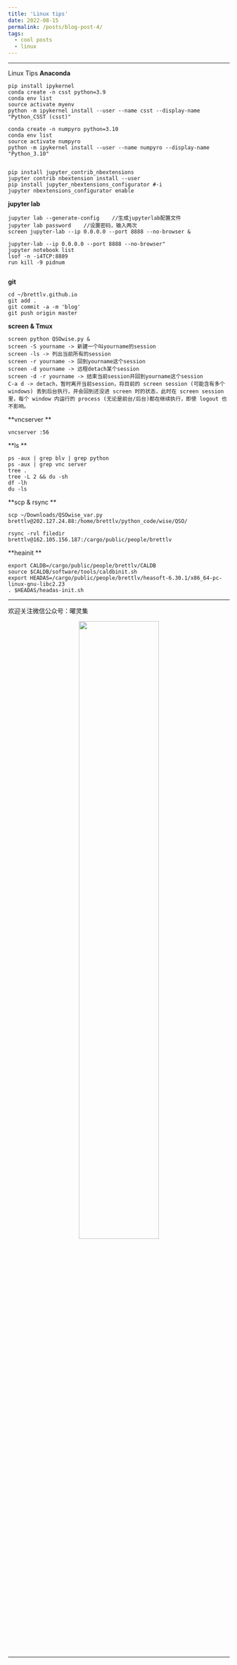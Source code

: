 ```yaml
---
title: 'Linux tips'
date: 2022-08-15
permalink: /posts/blog-post-4/
tags:
  - cool posts
  - linux
---
```



-----
Linux Tips
**Anaconda**
```
pip install ipykernel
conda create -n csst python=3.9
conda env list
source activate myenv
python -m ipykernel install --user --name csst --display-name "Python_CSST (csst)"

conda create -n numpyro python=3.10
conda env list
source activate numpyro
python -m ipykernel install --user --name numpyro --display-name "Python_3.10"


pip install jupyter_contrib_nbextensions
jupyter contrib nbextension install --user
pip install jupyter_nbextensions_configurator #-i
jupyter nbextensions_configurator enable

```

**jupyter lab**
```
jupyter lab --generate-config    //生成jupyterlab配置文件
jupyter lab password    //设置密码，输入两次
screen jupyter-lab --ip 0.0.0.0 --port 8888 --no-browser &

jupyter-lab --ip 0.0.0.0 --port 8888 --no-browser"
jupyter notebook list
lsof -n -i4TCP:8889
run kill -9 pidnum


```

**git**
```
cd ~/brettlv.github.io
git add .
git commit -a -m 'blog'
git push origin master
```


**screen & Tmux**
```
screen python QSOwise.py &
screen -S yourname -> 新建一个叫yourname的session
screen -ls -> 列出当前所有的session
screen -r yourname -> 回到yourname这个session
screen -d yourname -> 远程detach某个session
screen -d -r yourname -> 结束当前session并回到yourname这个session
C-a d -> detach，暂时离开当前session，将目前的 screen session (可能含有多个 windows) 丢到后台执行，并会回到还没进 screen 时的状态，此时在 screen session 里，每个 window 内运行的 process (无论是前台/后台)都在继续执行，即使 logout 也不影响。
```

**vncserver **
```
vncserver :56
```

**ls **
```
ps -aux | grep blv | grep python
ps -aux | grep vnc server
tree .
tree -L 2 && du -sh
df -lh
du -ls
```


**scp & rsync **
```
scp ~/Downloads/QSOwise_var.py brettlv@202.127.24.88:/home/brettlv/python_code/wise/QSO/

rsync -rvl filedir brettlv@162.105.156.187:/cargo/public/people/brettlv
```

**heainit **
```
export CALDB=/cargo/public/people/brettlv/CALDB
source $CALDB/software/tools/caldbinit.sh
export HEADAS=/cargo/public/people/brettlv/heasoft-6.30.1/x86_64-pc-linux-gnu-libc2.23
. $HEADAS/headas-init.sh
```

-----

欢迎关注微信公众号：曜灵集
<center class="half">
<img src="../../images/wxgzhsys.png"  width="60%">
</center>

-----
